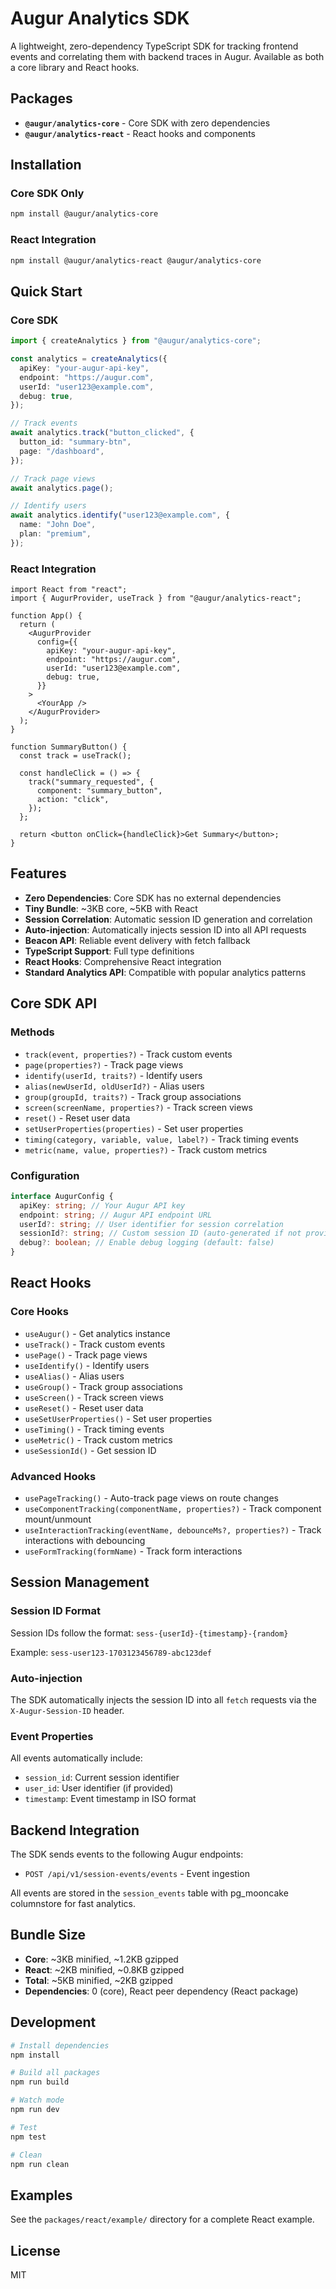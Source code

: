 # Augur Analytics SDK

A lightweight, zero-dependency TypeScript SDK for tracking frontend events and correlating them with backend traces in Augur. Available as both a core library and React hooks.

## Packages

- **`@augur/analytics-core`** - Core SDK with zero dependencies
- **`@augur/analytics-react`** - React hooks and components

## Installation

### Core SDK Only

```bash
npm install @augur/analytics-core
```

### React Integration

```bash
npm install @augur/analytics-react @augur/analytics-core
```

## Quick Start

### Core SDK

```typescript
import { createAnalytics } from "@augur/analytics-core";

const analytics = createAnalytics({
  apiKey: "your-augur-api-key",
  endpoint: "https://augur.com",
  userId: "user123@example.com",
  debug: true,
});

// Track events
await analytics.track("button_clicked", {
  button_id: "summary-btn",
  page: "/dashboard",
});

// Track page views
await analytics.page();

// Identify users
await analytics.identify("user123@example.com", {
  name: "John Doe",
  plan: "premium",
});
```

### React Integration

```tsx
import React from "react";
import { AugurProvider, useTrack } from "@augur/analytics-react";

function App() {
  return (
    <AugurProvider
      config={{
        apiKey: "your-augur-api-key",
        endpoint: "https://augur.com",
        userId: "user123@example.com",
        debug: true,
      }}
    >
      <YourApp />
    </AugurProvider>
  );
}

function SummaryButton() {
  const track = useTrack();

  const handleClick = () => {
    track("summary_requested", {
      component: "summary_button",
      action: "click",
    });
  };

  return <button onClick={handleClick}>Get Summary</button>;
}
```

## Features

- **Zero Dependencies**: Core SDK has no external dependencies
- **Tiny Bundle**: ~3KB core, ~5KB with React
- **Session Correlation**: Automatic session ID generation and correlation
- **Auto-injection**: Automatically injects session ID into all API requests
- **Beacon API**: Reliable event delivery with fetch fallback
- **TypeScript Support**: Full type definitions
- **React Hooks**: Comprehensive React integration
- **Standard Analytics API**: Compatible with popular analytics patterns

## Core SDK API

### Methods

- `track(event, properties?)` - Track custom events
- `page(properties?)` - Track page views
- `identify(userId, traits?)` - Identify users
- `alias(newUserId, oldUserId?)` - Alias users
- `group(groupId, traits?)` - Track group associations
- `screen(screenName, properties?)` - Track screen views
- `reset()` - Reset user data
- `setUserProperties(properties)` - Set user properties
- `timing(category, variable, value, label?)` - Track timing events
- `metric(name, value, properties?)` - Track custom metrics

### Configuration

```typescript
interface AugurConfig {
  apiKey: string; // Your Augur API key
  endpoint: string; // Augur API endpoint URL
  userId?: string; // User identifier for session correlation
  sessionId?: string; // Custom session ID (auto-generated if not provided)
  debug?: boolean; // Enable debug logging (default: false)
}
```

## React Hooks

### Core Hooks

- `useAugur()` - Get analytics instance
- `useTrack()` - Track custom events
- `usePage()` - Track page views
- `useIdentify()` - Identify users
- `useAlias()` - Alias users
- `useGroup()` - Track group associations
- `useScreen()` - Track screen views
- `useReset()` - Reset user data
- `useSetUserProperties()` - Set user properties
- `useTiming()` - Track timing events
- `useMetric()` - Track custom metrics
- `useSessionId()` - Get session ID

### Advanced Hooks

- `usePageTracking()` - Auto-track page views on route changes
- `useComponentTracking(componentName, properties?)` - Track component mount/unmount
- `useInteractionTracking(eventName, debounceMs?, properties?)` - Track interactions with debouncing
- `useFormTracking(formName)` - Track form interactions

## Session Management

### Session ID Format

Session IDs follow the format: `sess-{userId}-{timestamp}-{random}`

Example: `sess-user123-1703123456789-abc123def`

### Auto-injection

The SDK automatically injects the session ID into all `fetch` requests via the `X-Augur-Session-ID` header.

### Event Properties

All events automatically include:

- `session_id`: Current session identifier
- `user_id`: User identifier (if provided)
- `timestamp`: Event timestamp in ISO format

## Backend Integration

The SDK sends events to the following Augur endpoints:

- `POST /api/v1/session-events/events` - Event ingestion

All events are stored in the `session_events` table with pg_mooncake columnstore for fast analytics.

## Bundle Size

- **Core**: ~3KB minified, ~1.2KB gzipped
- **React**: ~2KB minified, ~0.8KB gzipped
- **Total**: ~5KB minified, ~2KB gzipped
- **Dependencies**: 0 (core), React peer dependency (React package)

## Development

```bash
# Install dependencies
npm install

# Build all packages
npm run build

# Watch mode
npm run dev

# Test
npm test

# Clean
npm run clean
```

## Examples

See the `packages/react/example/` directory for a complete React example.

## License

MIT
